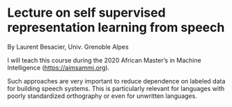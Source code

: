 # Lecture on self supervised representation learning from speech

By Laurent Besacier, Univ. Grenoble Alpes

I will teach this course during the 2020 African Master’s in Machine Intelligence (https://aimsammi.org). 

Such approaches are very important to reduce dependence on labeled data for building speech systems. This is particularly relevant for languages with poorly standardized orthography or even for unwritten languages. 




